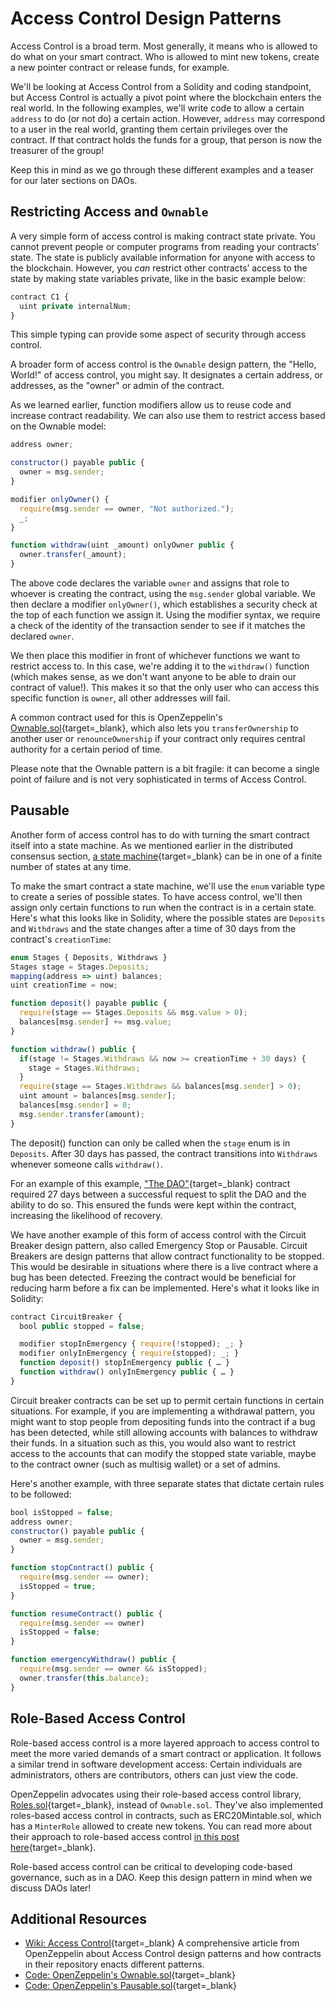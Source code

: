 # Access Control Design Patterns

Access Control is a broad term. Most generally, it means who is allowed to do what on your smart contract. Who is allowed to mint new tokens, create a new pointer contract or release funds, for example.

We'll be looking at Access Control from a Solidity and coding standpoint, but Access Control is actually a pivot point where the blockchain enters the real world. In the following examples, we'll write code to allow a certain `address` to do (or not do) a certain action. However, `address` may correspond to a user in the real world, granting them certain privileges over the contract. If that contract holds the funds for a group, that person is now the treasurer of the group!

Keep this in mind as we go through these different examples and a teaser for our later sections on DAOs.

## Restricting Access and `Ownable`

A very simple form of access control is making contract state private. You cannot prevent people or computer programs from reading your contracts’ state. The state is publicly available information for anyone with access to the blockchain. However, you _can_ restrict other contracts’ access to the state by making state variables private, like in the basic example below:

```javascript
contract C1 {
  uint private internalNum;
}
```

This simple typing can provide some aspect of security through access control.

A broader form of access control is the `Ownable` design pattern, the "Hello, World!" of access control, you might say. It designates a certain address, or addresses, as the "owner" or admin of the contract.

As we learned earlier, function modifiers allow us to reuse code and increase contract readability. We can also use them to restrict access based on the Ownable model:

```javascript
address owner;

constructor() payable public {
  owner = msg.sender;
}

modifier onlyOwner() {
  require(msg.sender == owner, "Not authorized.");
  _;
}

function withdraw(uint _amount) onlyOwner public {
  owner.transfer(_amount);
}
```

The above code declares the variable `owner` and assigns that role to whoever is creating the contract, using the `msg.sender` global variable. We then declare a modifier `onlyOwner()`, which establishes a security check at the top of each function we assign it. Using the modifier syntax, we require a check of the identity of the transaction sender to see if it matches the declared `owner`.

We then place this modifier in front of whichever functions we want to restrict access to. In this case, we're adding it to the `withdraw()` function (which makes sense, as we don't want anyone to be able to drain our contract of value!). This makes it so that the only user who can access this specific function is `owner`, all other addresses will fail.

A common contract used for this is OpenZeppelin's [Ownable.sol](https://docs.openzeppelin.com/contracts/2.x/api/ownership#Ownable){target=\_blank}, which also lets you `transferOwnership` to another user or `renounceOwnership` if your contract only requires central authority for a certain period of time.

Please note that the Ownable pattern is a bit fragile: it can become a single point of failure and is not very sophisticated in terms of Access Control.

## Pausable

Another form of access control has to do with turning the smart contract itself into a state machine. As we mentioned earlier in the distributed consensus section, [a state machine](https://en.wikipedia.org/wiki/Finite-state_machine){target=\_blank} can be in one of a finite number of states at any time.

To make the smart contract a state machine, we'll use the `enum` variable type to create a series of possible states. To have access control, we'll then assign only certain functions to run when the contract is in a certain state. Here's what this looks like in Solidity, where the possible states are `Deposits` and `Withdraws` and the state changes after a time of 30 days from the contract's `creationTime`:

```javascript
enum Stages { Deposits, Withdraws }
Stages stage = Stages.Deposits;
mapping(address => uint) balances;
uint creationTime = now;

function deposit() payable public {
  require(stage == Stages.Deposits && msg.value > 0);
  balances[msg.sender] += msg.value;
}

function withdraw() public {
  if(stage != Stages.Withdraws && now >= creationTime + 30 days) {
    stage = Stages.Withdraws;
  }
  require(stage == Stages.Withdraws && balances[msg.sender] > 0);
  uint amount = balances[msg.sender];
  balances[msg.sender] = 0;
  msg.sender.transfer(amount);
}
```

The deposit() function can only be called when the `stage` enum is in `Deposits`. After 30 days has passed, the contract transitions into `Withdraws` whenever someone calls `withdraw()`.

For an example of this example, ["The DAO"](https://github.com/blockchainsllc/DAO){target=\_blank} contract required 27 days between a successful request to split the DAO and the ability to do so. This ensured the funds were kept within the contract, increasing the likelihood of recovery.

We have another example of this form of access control with the Circuit Breaker design pattern, also called Emergency Stop or Pausable. Circuit Breakers are design patterns that allow contract functionality to be stopped. This would be desirable in situations where there is a live contract where a bug has been detected. Freezing the contract would be beneficial for reducing harm before a fix can be implemented. Here's what it looks like in Solidity:

```javascript
contract CircuitBreaker {
  bool public stopped = false;

  modifier stopInEmergency { require(!stopped); _; }
  modifier onlyInEmergency { require(stopped); _; }
  function deposit() stopInEmergency public { … }
  function withdraw() onlyInEmergency public { … }
}
```

Circuit breaker contracts can be set up to permit certain functions in certain situations. For example, if you are implementing a withdrawal pattern, you might want to stop people from depositing funds into the contract if a bug has been detected, while still allowing accounts with balances to withdraw their funds. In a situation such as this, you would also want to restrict access to the accounts that can modify the stopped state variable, maybe to the contract owner (such as multisig wallet) or a set of admins.

Here's another example, with three separate states that dictate certain rules to be followed:

```javascript
bool isStopped = false;
address owner;
constructor() payable public {
  owner = msg.sender;
}

function stopContract() public {
  require(msg.sender == owner);
  isStopped = true;
}

function resumeContract() public {
  require(msg.sender == owner)
  isStopped = false;
}

function emergencyWithdraw() public {
  require(msg.sender == owner && isStopped);
  owner.transfer(this.balance);
}
```

## Role-Based Access Control

Role-based access control is a more layered approach to access control to meet the more varied demands of a smart contract or application. It follows a similar trend in software development access: Certain individuals are administrators, others are contributors, others can just view the code.

OpenZeppelin advocates using their role-based access control library, [Roles.sol](https://docs.openzeppelin.com/contracts/2.x/api/access#Roles){target=\_blank}, instead of `Ownable.sol`. They've also implemented roles-based access control in contracts, such as ERC20Mintable.sol, which has a `MinterRole` allowed to create new tokens. You can read more about their approach to role-based access control [in this post here](https://docs.openzeppelin.com/contracts/2.x/access-control){target=\_blank}.

Role-based access control can be critical to developing code-based governance, such as in a DAO. Keep this design pattern in mind when we discuss DAOs later!

## Additional Resources

- [Wiki: Access Control](https://docs.openzeppelin.com/contracts/2.x/access-control){target=\_blank} A comprehensive article from OpenZeppelin about Access Control design patterns and how contracts in their repository enacts different patterns.
- [Code: OpenZeppelin's Ownable.sol](https://docs.openzeppelin.com/contracts/2.x/api/ownership#Ownable){target=\_blank}
- [Code: OpenZeppelin's Pausable.sol](https://github.com/OpenZeppelin/openzeppelin-contracts/blob/b0cf6fbb7a70f31527f36579ad644e1cf12fdf4e/contracts/security/Pausable.sol){target=\_blank}
